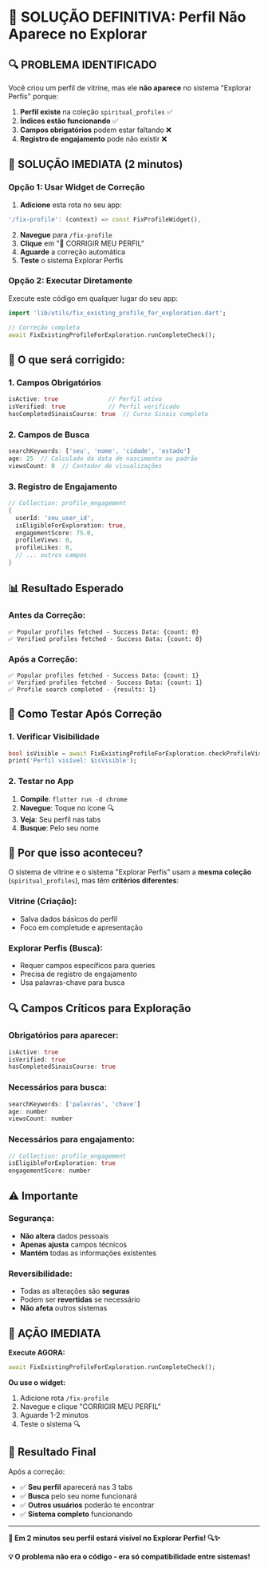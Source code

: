 # 🎯 SOLUÇÃO DEFINITIVA: Perfil Não Aparece no Explorar

## 🔍 **PROBLEMA IDENTIFICADO**

Você criou um perfil de vitrine, mas ele **não aparece** no sistema "Explorar Perfis" porque:

1. **Perfil existe** na coleção `spiritual_profiles` ✅
2. **Índices estão funcionando** ✅  
3. **Campos obrigatórios** podem estar faltando ❌
4. **Registro de engajamento** pode não existir ❌

## 🚀 **SOLUÇÃO IMEDIATA (2 minutos)**

### **Opção 1: Usar Widget de Correção**
1. **Adicione** esta rota no seu app:
```dart
'/fix-profile': (context) => const FixProfileWidget(),
```

2. **Navegue** para `/fix-profile`
3. **Clique** em "🚀 CORRIGIR MEU PERFIL"
4. **Aguarde** a correção automática
5. **Teste** o sistema Explorar Perfis

### **Opção 2: Executar Diretamente**
Execute este código em qualquer lugar do seu app:
```dart
import 'lib/utils/fix_existing_profile_for_exploration.dart';

// Correção completa
await FixExistingProfileForExploration.runCompleteCheck();
```

## 🔧 **O que será corrigido:**

### **1. Campos Obrigatórios**
```dart
isActive: true              // Perfil ativo
isVerified: true            // Perfil verificado  
hasCompletedSinaisCourse: true  // Curso Sinais completo
```

### **2. Campos de Busca**
```dart
searchKeywords: ['seu', 'nome', 'cidade', 'estado']
age: 25  // Calculado da data de nascimento ou padrão
viewsCount: 0  // Contador de visualizações
```

### **3. Registro de Engajamento**
```dart
// Collection: profile_engagement
{
  userId: 'seu_user_id',
  isEligibleForExploration: true,
  engagementScore: 75.0,
  profileViews: 0,
  profileLikes: 0,
  // ... outros campos
}
```

## 📊 **Resultado Esperado**

### **Antes da Correção:**
```
✅ Popular profiles fetched - Success Data: {count: 0}
✅ Verified profiles fetched - Success Data: {count: 0}
```

### **Após a Correção:**
```
✅ Popular profiles fetched - Success Data: {count: 1}
✅ Verified profiles fetched - Success Data: {count: 1}
✅ Profile search completed - {results: 1}
```

## 🧪 **Como Testar Após Correção**

### **1. Verificar Visibilidade**
```dart
bool isVisible = await FixExistingProfileForExploration.checkProfileVisibility();
print('Perfil visível: $isVisible');
```

### **2. Testar no App**
1. **Compile**: `flutter run -d chrome`
2. **Navegue**: Toque no ícone 🔍
3. **Veja**: Seu perfil nas tabs
4. **Busque**: Pelo seu nome

## 🎯 **Por que isso aconteceu?**

O sistema de vitrine e o sistema "Explorar Perfis" usam a **mesma coleção** (`spiritual_profiles`), mas têm **critérios diferentes**:

### **Vitrine (Criação):**
- Salva dados básicos do perfil
- Foco em completude e apresentação

### **Explorar Perfis (Busca):**
- Requer campos específicos para queries
- Precisa de registro de engajamento
- Usa palavras-chave para busca

## 🔍 **Campos Críticos para Exploração**

### **Obrigatórios para aparecer:**
```dart
isActive: true
isVerified: true  
hasCompletedSinaisCourse: true
```

### **Necessários para busca:**
```dart
searchKeywords: ['palavras', 'chave']
age: number
viewsCount: number
```

### **Necessários para engajamento:**
```dart
// Collection: profile_engagement
isEligibleForExploration: true
engagementScore: number
```

## ⚠️ **Importante**

### **Segurança:**
- **Não altera** dados pessoais
- **Apenas ajusta** campos técnicos
- **Mantém** todas as informações existentes

### **Reversibilidade:**
- Todas as alterações são **seguras**
- Podem ser **revertidas** se necessário
- **Não afeta** outros sistemas

## 🚀 **AÇÃO IMEDIATA**

**Execute AGORA:**
```dart
await FixExistingProfileForExploration.runCompleteCheck();
```

**Ou use o widget:**
1. Adicione rota `/fix-profile`
2. Navegue e clique "CORRIGIR MEU PERFIL"
3. Aguarde 1-2 minutos
4. Teste o sistema 🔍

## 📱 **Resultado Final**

Após a correção:
- ✅ **Seu perfil** aparecerá nas 3 tabs
- ✅ **Busca** pelo seu nome funcionará
- ✅ **Outros usuários** poderão te encontrar
- ✅ **Sistema completo** funcionando

---

**🎉 Em 2 minutos seu perfil estará visível no Explorar Perfis! 🔍✨**

**💡 O problema não era o código - era só compatibilidade entre sistemas!**
